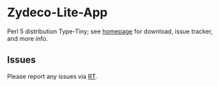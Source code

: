 # Zydeco-Lite-App

Perl 5 distribution Type-Tiny; see [homepage](https://metacpan.org/release/Zydeco-Lite-App)
for download, issue tracker, and more info.

## Issues

Please report any issues via [RT](https://rt.cpan.org/Dist/Display.html?Queue=Zydeco-Lite-App).
